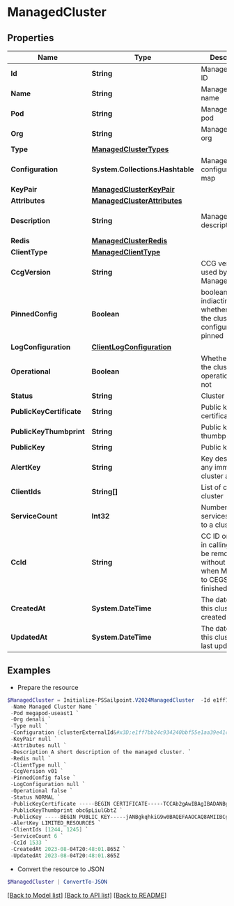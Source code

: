 # ManagedCluster
## Properties

Name | Type | Description | Notes
------------ | ------------- | ------------- | -------------
**Id** | **String** | ManagedCluster ID | 
**Name** | **String** | ManagedCluster name | [optional] 
**Pod** | **String** | ManagedCluster pod | [optional] 
**Org** | **String** | ManagedCluster org | [optional] 
**Type** | [**ManagedClusterTypes**](ManagedClusterTypes.md) |  | [optional] 
**Configuration** | **System.Collections.Hashtable** | ManagedProcess configuration map | [optional] 
**KeyPair** | [**ManagedClusterKeyPair**](ManagedClusterKeyPair.md) |  | [optional] 
**Attributes** | [**ManagedClusterAttributes**](ManagedClusterAttributes.md) |  | [optional] 
**Description** | **String** | ManagedCluster description | [optional] [default to "q"]
**Redis** | [**ManagedClusterRedis**](ManagedClusterRedis.md) |  | [optional] 
**ClientType** | [**ManagedClientType**](ManagedClientType.md) |  | 
**CcgVersion** | **String** | CCG version used by the ManagedCluster | 
**PinnedConfig** | **Boolean** | boolean flag indiacting whether or not the cluster configuration is pinned | [optional] [default to $false]
**LogConfiguration** | [**ClientLogConfiguration**](ClientLogConfiguration.md) |  | [optional] 
**Operational** | **Boolean** | Whether or not the cluster is operational or not | [optional] [default to $false]
**Status** | **String** | Cluster status | [optional] 
**PublicKeyCertificate** | **String** | Public key certificate | [optional] 
**PublicKeyThumbprint** | **String** | Public key thumbprint | [optional] 
**PublicKey** | **String** | Public key | [optional] 
**AlertKey** | **String** | Key describing any immediate cluster alerts | [optional] 
**ClientIds** | **String[]** | List of clients in a cluster | [optional] 
**ServiceCount** | **Int32** | Number of services bound to a cluster | [optional] [default to 0]
**CcId** | **String** | CC ID only used in calling CC, will be removed without notice when Migration to CEGS is finished | [optional] [default to "0"]
**CreatedAt** | **System.DateTime** | The date/time this cluster was created | [optional] 
**UpdatedAt** | **System.DateTime** | The date/time this cluster was last updated | [optional] 

## Examples

- Prepare the resource
```powershell
$ManagedCluster = Initialize-PSSailpoint.V2024ManagedCluster  -Id e1ff7bb24c934240bbf55e1aa39e41c5 `
 -Name Managed Cluster Name `
 -Pod megapod-useast1 `
 -Org denali `
 -Type null `
 -Configuration {clusterExternalId&#x3D;e1ff7bb24c934240bbf55e1aa39e41c5, clusterType&#x3D;sqsCluster, gmtOffset&#x3D;-5} `
 -KeyPair null `
 -Attributes null `
 -Description A short description of the managed cluster. `
 -Redis null `
 -ClientType null `
 -CcgVersion v01 `
 -PinnedConfig false `
 -LogConfiguration null `
 -Operational false `
 -Status NORMAL `
 -PublicKeyCertificate -----BEGIN CERTIFICATE-----TCCAb2gAwIBAgIBADANBgkqhkiG9w0BAQsFADAuMQ0wCwYDVQQD-----END CERTIFICATE----- `
 -PublicKeyThumbprint obc6pLiulGbtZ `
 -PublicKey -----BEGIN PUBLIC KEY-----jANBgkqhkiG9w0BAQEFAAOCAQ8AMIIBCgKCAQEA3WgnsxP52MDgBTfHR+5n4-----END PUBLIC KEY----- `
 -AlertKey LIMITED_RESOURCES `
 -ClientIds [1244, 1245] `
 -ServiceCount 6 `
 -CcId 1533 `
 -CreatedAt 2023-08-04T20:48:01.865Z `
 -UpdatedAt 2023-08-04T20:48:01.865Z
```

- Convert the resource to JSON
```powershell
$ManagedCluster | ConvertTo-JSON
```

[[Back to Model list]](../README.md#documentation-for-models) [[Back to API list]](../README.md#documentation-for-api-endpoints) [[Back to README]](../README.md)

